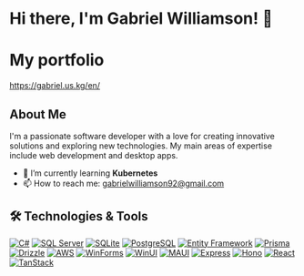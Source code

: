 
# Hi there, I'm Gabriel Williamson! 👋

# My portfolio
https://gabriel.us.kg/en/

## About Me

I'm a passionate software developer with a love for creating innovative solutions and exploring new technologies.
My main areas of expertise include web development and desktop apps.

- 🌱 I’m currently learning **Kubernetes**
- 📫 How to reach me: [gabrielwilliamson92@gmail.com](mailto:gabrielwilliamson92@gmail.com)

## 🛠️ Technologies & Tools
[![C#](https://img.shields.io/badge/C%23-239120?style=for-the-badge&logo=c-sharp&logoColor=white)](https://learn.microsoft.com/en-us/dotnet/csharp/)
[![SQL Server](https://img.shields.io/badge/SQL%20Server-CC2927?style=for-the-badge&logo=microsoft-sql-server&logoColor=white)](https://www.microsoft.com/en-us/sql-server)
[![SQLite](https://img.shields.io/badge/SQLite-003B57?style=for-the-badge&logo=sqlite&logoColor=white)](https://www.sqlite.org/)
[![PostgreSQL](https://img.shields.io/badge/PostgreSQL-4169E1?style=for-the-badge&logo=postgresql&logoColor=white)](https://www.postgresql.org/)
[![Entity Framework](https://img.shields.io/badge/Entity%20Framework-512BD4?style=for-the-badge&logo=.net&logoColor=white)](https://learn.microsoft.com/en-us/ef/)
[![Prisma](https://img.shields.io/badge/Prisma-2D3748?style=for-the-badge&logo=prisma&logoColor=white)](https://www.prisma.io/)
[![Drizzle](https://img.shields.io/badge/Drizzle-0088CC?style=for-the-badge&logo=database&logoColor=white)](https://orm.drizzle.team/)
[![AWS](https://img.shields.io/badge/AWS-FF9900?style=for-the-badge&logo=amazonaws&logoColor=white)](https://aws.amazon.com/)
[![WinForms](https://img.shields.io/badge/WinForms-512BD4?style=for-the-badge&logo=.net&logoColor=white)](https://learn.microsoft.com/en-us/dotnet/desktop/winforms/)
[![WinUI](https://img.shields.io/badge/WinUI-0078D7?style=for-the-badge&logo=windows&logoColor=white)](https://learn.microsoft.com/en-us/windows/apps/winui/)
[![MAUI](https://img.shields.io/badge/.NET%20MAUI-512BD4?style=for-the-badge&logo=.net&logoColor=white)](https://learn.microsoft.com/en-us/dotnet/maui/)
[![Express](https://img.shields.io/badge/Express-000000?style=for-the-badge&logo=express&logoColor=white)](https://expressjs.com/)
[![Hono](https://img.shields.io/badge/Hono-282C34?style=for-the-badge&logo=hono&logoColor=white)](https://hono.dev/)
[![React](https://img.shields.io/badge/React-61DAFB?style=for-the-badge&logo=react&logoColor=black)](https://reactjs.org/)
[![TanStack](enlace)](https://tanstack.com/)




